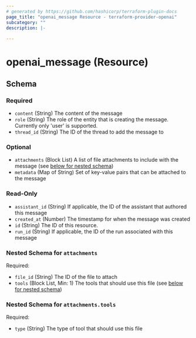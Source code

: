 ```yaml
---
# generated by https://github.com/hashicorp/terraform-plugin-docs
page_title: "openai_message Resource - terraform-provider-openai"
subcategory: ""
description: |-
  
---
```


# openai_message (Resource)





<!-- schema generated by tfplugindocs -->
## Schema

### Required

- `content` (String) The content of the message
- `role` (String) The role of the entity that is creating the message. Currently only 'user' is supported.
- `thread_id` (String) The ID of the thread to add the message to

### Optional

- `attachments` (Block List) A list of file attachments to include with the message (see [below for nested schema](#nestedblock--attachments))
- `metadata` (Map of String) Set of key-value pairs that can be attached to the message

### Read-Only

- `assistant_id` (String) If applicable, the ID of the assistant that authored this message
- `created_at` (Number) The timestamp for when the message was created
- `id` (String) The ID of this resource.
- `run_id` (String) If applicable, the ID of the run associated with this message

<a id="nestedblock--attachments"></a>
### Nested Schema for `attachments`

Required:

- `file_id` (String) The ID of the file to attach
- `tools` (Block List, Min: 1) The tools that should use this file (see [below for nested schema](#nestedblock--attachments--tools))

<a id="nestedblock--attachments--tools"></a>
### Nested Schema for `attachments.tools`

Required:

- `type` (String) The type of tool that should use this file
